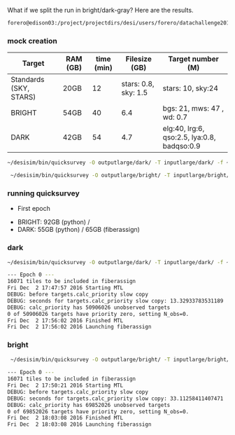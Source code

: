 What if we split the run in bright/dark-gray? Here are the results.

```bash
forero@edison03:/project/projectdirs/desi/users/forero/datachallenge2017/split
```

### mock creation

| Target | RAM (GB)| time (min) | Filesize (GB) | Target number (M)|
| ------ | ----- | -------- | --- | ------ |
|Standards (SKY, STARS)| 20GB| 12 | stars: 0.8, sky: 1.5 | stars: 10, sky:24 | 
|BRIGHT | 54GB| 40 | 6.4 | bgs: 21, mws: 47 , wd: 0.7| 
|DARK | 42GB| 54 | 4.7 | elg:40, lrg:6, qso:2.5, lya:0.8, badqso:0.9| 

```bash
~/desisim/bin/quicksurvey -O outputlarge/dark/ -T inputlarge/dark/ -f ~/fiberassign/bin/./fiberassign -E inputlarge/ -t inputlarge/template_fiberassign.txt -N 8

 ~/desisim/bin/quicksurvey -O outputlarge/bright/ -T inputlarge/bright/ -f ~/fiberassign/bin/./fiberassign -E inputlarge/ -t inputlarge/template_fiberassign.txt -N 8
 ```
### running quicksurvey

* First epoch
 - BRIGHT: 92GB (python)  / 
 - DARK: 55GB  (python) / 65GB (fiberassign)

### dark

```bash
~/desisim/bin/quicksurvey -O outputlarge/dark/ -T inputlarge/dark/ -f ~/fiberassign/bin/./fiberassign -E inputlarge/ -t inputlarge/template_fiberassign.txt -N 8

--- Epoch 0 ---
16071 tiles to be included in fiberassign
Fri Dec  2 17:47:57 2016 Starting MTL
DEBUG: before targets.calc_priority slow copy
DEBUG: seconds for targets.calc_priority slow copy: 13.32933783531189
DEBUG: calc_priority has 50906026 unobserved targets
0 of 50906026 targets have priority zero, setting N_obs=0.
Fri Dec  2 17:56:02 2016 Finished MTL
Fri Dec  2 17:56:02 2016 Launching fiberassign
```

### bright

```bash
 ~/desisim/bin/quicksurvey -O outputlarge/bright/ -T inputlarge/bright/ -f ~/fiberassign/bin/./fiberassign -E inputlarge/ -t inputlarge/template_fiberassign.txt -N 8
 
--- Epoch 0 ---
16071 tiles to be included in fiberassign
Fri Dec  2 17:50:21 2016 Starting MTL
DEBUG: before targets.calc_priority slow copy
DEBUG: seconds for targets.calc_priority slow copy: 33.11258411407471
DEBUG: calc_priority has 69852026 unobserved targets
0 of 69852026 targets have priority zero, setting N_obs=0.
Fri Dec  2 18:03:08 2016 Finished MTL
Fri Dec  2 18:03:08 2016 Launching fiberassign
 
```
